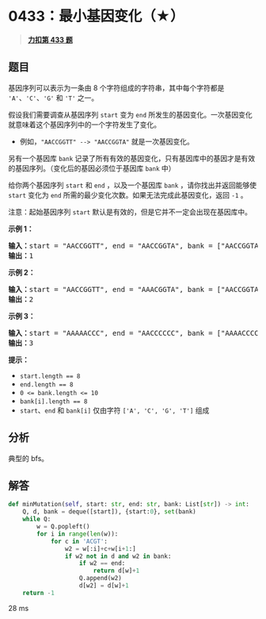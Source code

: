 # 0433：最小基因变化（★）


> <u>**[力扣第 433 题](https://leetcode.cn/problems/minimum-genetic-mutation/)**</u>

## 题目

<p>基因序列可以表示为一条由 8 个字符组成的字符串，其中每个字符都是 <code>'A'</code>、<code>'C'</code>、<code>'G'</code> 和 <code>'T'</code> 之一。</p>

<p>假设我们需要调查从基因序列 <code>start</code> 变为 <code>end</code> 所发生的基因变化。一次基因变化就意味着这个基因序列中的一个字符发生了变化。</p>

<ul>
<li>例如，<code>"AACCGGTT" --&gt; "AACCGGTA"</code> 就是一次基因变化。</li>
</ul>

<p>另有一个基因库 <code>bank</code> 记录了所有有效的基因变化，只有基因库中的基因才是有效的基因序列。（变化后的基因必须位于基因库 <code>bank</code> 中）</p>

<p>给你两个基因序列 <code>start</code> 和 <code>end</code> ，以及一个基因库 <code>bank</code> ，请你找出并返回能够使 <code>start</code> 变化为 <code>end</code> 所需的最少变化次数。如果无法完成此基因变化，返回 <code>-1</code> 。</p>

<p>注意：起始基因序列 <code>start</code> 默认是有效的，但是它并不一定会出现在基因库中。</p>



<p><strong>示例 1：</strong></p>

<pre>
<strong>输入：</strong>start = "AACCGGTT", end = "AACCGGTA", bank = ["AACCGGTA"]
<strong>输出：</strong>1
</pre>

<p><strong>示例 2：</strong></p>

<pre>
<strong>输入：</strong>start = "AACCGGTT", end = "AAACGGTA", bank = ["AACCGGTA","AACCGCTA","AAACGGTA"]
<strong>输出：</strong>2
</pre>

<p><strong>示例 3：</strong></p>

<pre>
<strong>输入：</strong>start = "AAAAACCC", end = "AACCCCCC", bank = ["AAAACCCC","AAACCCCC","AACCCCCC"]
<strong>输出：</strong>3
</pre>



<p><strong>提示：</strong></p>

<ul>
<li><code>start.length == 8</code></li>
<li><code>end.length == 8</code></li>
<li><code>0 &lt;= bank.length &lt;= 10</code></li>
<li><code>bank[i].length == 8</code></li>
<li><code>start</code>、<code>end</code> 和 <code>bank[i]</code> 仅由字符 <code>['A', 'C', 'G', 'T']</code> 组成</li>
</ul>


## 分析

典型的 bfs。

## 解答


```python
def minMutation(self, start: str, end: str, bank: List[str]) -> int:
	Q, d, bank = deque([start]), {start:0}, set(bank)
	while Q:
		w = Q.popleft()
		for i in range(len(w)):
			for c in 'ACGT':
				w2 = w[:i]+c+w[i+1:]
				if w2 not in d and w2 in bank:
					if w2 == end:
						return d[w]+1
					Q.append(w2)
					d[w2] = d[w]+1
	return -1
```
28 ms
